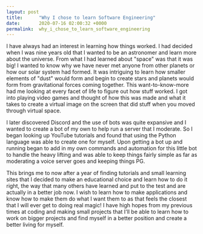 ```yaml
---
layout: post
title:      "Why I chose to learn Software Engineering"
date:       2020-07-16 02:00:32 +0000
permalink:  why_i_chose_to_learn_software_engineering
---
```



I have always had an interest in learning how things worked. I had decided when I was nine years old that I wanted to be an astronomer and learn more about the universe. From what I had learned about "space" was that it was big! I wanted to know why we have never met anyone from other planets or how our solar system had formed. It was intriguing to learn how smaller elements of "dust" would form and begin to create stars and planets would form from gravitational forces coming together. This want-to-know-more had me looking at every facet of life to figure out how stuff worked. I got into playing video games and thought of how this was made and what it takes to create a virtual image on the screen that did stuff when you moved through virtual space. 

I later discovered Discord and the use of bots was quite expansive and I wanted to create a bot of my own to help run a server that I moderate. So I began looking up YouTube tutorials and found that using the Python language was able to create one for myself. Upon getting a bot up and running began to add in my own commands and automation for this little bot to handle the heavy lifting and was able to keep things fairly simple as far as moderating a voice server goes and keeping things PG.

This brings me to now after a year of finding tutorials and small learning sites that I decided to make an educational choice and learn how to do it right, the way that many others have learned and put to the test and are actually in a better job now. I wish to learn how to make applications and know how to make them do what I want them to as that feels the closest that I will ever get to doing real magic! I have high hopes from my previous times at coding and making small projects that I'll be able to learn how to work on bigger projects and find myself in a better position and create a better living for myself.
